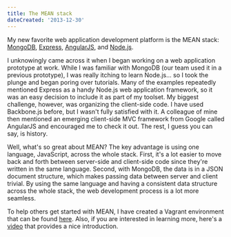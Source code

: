 ```yaml
---
title: The MEAN stack
dateCreated: '2013-12-30'
---
```


My new favorite web application development platform is the MEAN stack: [MongoDB](http://www.mongodb.org), [Express](http://expressjs.com), [AngularJS](http://angularjs.org), and [Node.js](http://nodejs.org).

I unknowingly came across it when I began working on a web application prototype at work. While I was familiar with MongoDB (our team used it in a previous prototype), I was really itching to learn Node.js... so I took the plunge and began poring over tutorials. Many of the examples repeatedly mentioned Express as a handy Node.js web application framework, so it was an easy decision to include it as part of my toolset. My biggest challenge, however, was organizing the client-side code. I have used Backbone.js before, but I wasn't fully satisfied with it. A colleague of mine then mentioned an emerging client-side MVC framework from Google called AngularJS and encouraged me to check it out. The rest, I guess you can say, is history.

Well, what's so great about MEAN? The key advantage is using one language, JavaScript, across the whole stack. First, it's a lot easier to move back and forth between server-side and client-side code since they're written in the same language. Second, with MongoDB, the data is in a JSON document structure, which makes passing data between server and client trivial. By using the same language and having a consistent data structure across the whole stack, the web development process is a lot more seamless.

To help others get started with MEAN, I have created a Vagrant environment that can be found [here](https://github.com/estherjk/mean-vagrant). Also, if you are interested in learning more, here's a [video](https://youtu.be/1Sy3vWJ1N2U) that provides a nice introduction.
